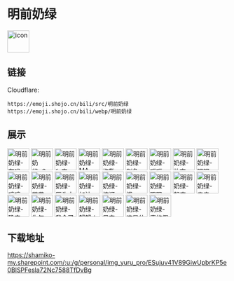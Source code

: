 # 明前奶绿
<img src="https://emoji.shojo.cn/bili/src/明前奶绿/icon.png" width="50" height="50" alt="icon">

## 链接
Cloudflare:
```
https://emoji.shojo.cn/bili/src/明前奶绿
https://emoji.shojo.cn/bili/webp/明前奶绿
```
## 展示
<img src="https://emoji.shojo.cn/bili/src/明前奶绿/明前奶绿-在吗.png" width="50" height="50" alt="明前奶绿-在吗">
<img src="https://emoji.shojo.cn/bili/src/明前奶绿/明前奶绿-？.png" width="50" height="50" alt="明前奶绿-？">
<img src="https://emoji.shojo.cn/bili/src/明前奶绿/明前奶绿-fa店.png" width="50" height="50" alt="明前奶绿-fa店">
<img src="https://emoji.shojo.cn/bili/src/明前奶绿/明前奶绿-MA.png" width="50" height="50" alt="明前奶绿-MA">
<img src="https://emoji.shojo.cn/bili/src/明前奶绿/明前奶绿-抱歉.png" width="50" height="50" alt="明前奶绿-抱歉">
<img src="https://emoji.shojo.cn/bili/src/明前奶绿/明前奶绿-别急.png" width="50" height="50" alt="明前奶绿-别急">
<img src="https://emoji.shojo.cn/bili/src/明前奶绿/明前奶绿-呃呃.png" width="50" height="50" alt="明前奶绿-呃呃">
<img src="https://emoji.shojo.cn/bili/src/明前奶绿/明前奶绿-放弃.png" width="50" height="50" alt="明前奶绿-放弃">
<img src="https://emoji.shojo.cn/bili/src/明前奶绿/明前奶绿-嘿嘿.png" width="50" height="50" alt="明前奶绿-嘿嘿">
<img src="https://emoji.shojo.cn/bili/src/明前奶绿/明前奶绿-哼哼.png" width="50" height="50" alt="明前奶绿-哼哼">
<img src="https://emoji.shojo.cn/bili/src/明前奶绿/明前奶绿-花花.png" width="50" height="50" alt="明前奶绿-花花">
<img src="https://emoji.shojo.cn/bili/src/明前奶绿/明前奶绿-灰头土脸.png" width="50" height="50" alt="明前奶绿-灰头土脸">
<img src="https://emoji.shojo.cn/bili/src/明前奶绿/明前奶绿-加油.png" width="50" height="50" alt="明前奶绿-加油">
<img src="https://emoji.shojo.cn/bili/src/明前奶绿/明前奶绿-惊讶.png" width="50" height="50" alt="明前奶绿-惊讶">
<img src="https://emoji.shojo.cn/bili/src/明前奶绿/明前奶绿-懒.png" width="50" height="50" alt="明前奶绿-懒">
<img src="https://emoji.shojo.cn/bili/src/明前奶绿/明前奶绿-嗯嗯.png" width="50" height="50" alt="明前奶绿-嗯嗯">
<img src="https://emoji.shojo.cn/bili/src/明前奶绿/明前奶绿-起床.png" width="50" height="50" alt="明前奶绿-起床">
<img src="https://emoji.shojo.cn/bili/src/明前奶绿/明前奶绿-亲亲.png" width="50" height="50" alt="明前奶绿-亲亲">
<img src="https://emoji.shojo.cn/bili/src/明前奶绿/明前奶绿-确实.png" width="50" height="50" alt="明前奶绿-确实">
<img src="https://emoji.shojo.cn/bili/src/明前奶绿/明前奶绿-生气.png" width="50" height="50" alt="明前奶绿-生气">
<img src="https://emoji.shojo.cn/bili/src/明前奶绿/明前奶绿-我会了.png" width="50" height="50" alt="明前奶绿-我会了">
<img src="https://emoji.shojo.cn/bili/src/明前奶绿/明前奶绿-蟹蟹！.png" width="50" height="50" alt="明前奶绿-蟹蟹！">
<img src="https://emoji.shojo.cn/bili/src/明前奶绿/明前奶绿-早安.png" width="50" height="50" alt="明前奶绿-早安">
<img src="https://emoji.shojo.cn/bili/src/明前奶绿/明前奶绿-这是什么.png" width="50" height="50" alt="明前奶绿-这是什么">
<img src="https://emoji.shojo.cn/bili/src/明前奶绿/明前奶绿-真的假的？.png" width="50" height="50" alt="明前奶绿-真的假的？">

## 下载地址

https://shamiko-my.sharepoint.com/:u:/g/personal/img_yuru_pro/ESujuv41V89GiwUpbrKP5e0BlSPFesla72Nc7588TfDvBg